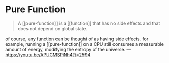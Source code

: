 # Pure Function

> A [[pure-function]] is a [[function]] that has no side effects and that does not depend on global state.

of course, any function can be thought of as having side effects. for example, running a [[pure-function]] on a CPU still consumes a measurable amount of energy, modifying the entropy of the universe. &mdash; <https://youtu.be/APUCMSPiNh4?t=2594>
